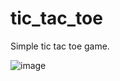 # tic_tac_toe
Simple tic tac toe game.
 
 ![image](https://user-images.githubusercontent.com/69324573/192866843-06b87fbf-4e1f-462d-9b18-78cb00d517e4.png)

